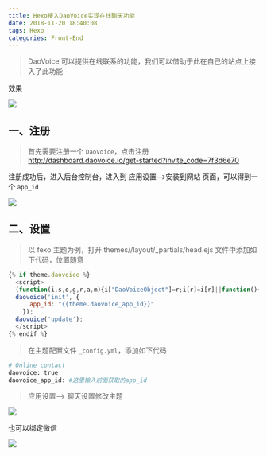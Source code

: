 ```yaml
---
title: Hexo接入DaoVoice实现在线聊天功能
date: 2018-11-20 18:40:08
tags: Hexo
categories: Front-End
---
```


> DaoVoice 可以提供在线联系的功能，我们可以借助于此在自己的站点上接入了此功能

效果


![](http://blog.poetries.top/img-repo/2019/10/222.png)

## 一、注册

> 首先需要注册一个 `DaoVoice`，点击注册 http://dashboard.daovoice.io/get-started?invite_code=7f3d6e70

注册成功后，进入后台控制台，进入到 应用设置-->安装到网站 页面，可以得到一个 `app_id`

![](http://blog.poetries.top/img-repo/2019/10/223.png)

## 二、设置

> 以 fexo 主题为例，打开 themes//layout/_partials/head.ejs 文件中添加如下代码，位置随意

```js
{% if theme.daovoice %}
  <script>
  (function(i,s,o,g,r,a,m){i["DaoVoiceObject"]=r;i[r]=i[r]||function(){(i[r].q=i[r].q||[]).push(arguments)},i[r].l=1*new Date();a=s.createElement(o),m=s.getElementsByTagName(o)[0];a.async=1;a.src=g;a.charset="utf-8";m.parentNode.insertBefore(a,m)})(window,document,"script",('https:' == document.location.protocol ? 'https:' : 'http:') + "//widget.daovoice.io/widget/0f81ff2f.js","daovoice")
  daovoice('init', {
      app_id: "{{theme.daovoice_app_id}}"
    });
  daovoice('update');
  </script>
{% endif %}
```

> 在主题配置文件 `_config.yml`，添加如下代码

```bash
# Online contact 
daovoice: true
daovoice_app_id: #这里输入前面获取的app_id
```

> 应用设置--> 聊天设置修改主题

![](http://blog.poetries.top/img-repo/2019/10/224.png)


也可以绑定微信

![](http://blog.poetries.top/img-repo/2019/10/225.png)